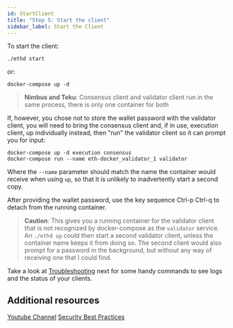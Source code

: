 ```yaml
---
id: StartClient
title: "Step 5: Start the client"
sidebar_label: Start the Client
---
```


To start the client:
```
./ethd start
```
or:
```
docker-compose up -d
```

> **Nimbus and Teku**: Consensus client and validator client run in the same process, there is only one container for both

If, however, you chose not to store the wallet password with the validator client, you will need
to bring the consensus client and, if in use, execution client, up individually instead, then "run"
the validator client so it can prompt you for input:

```
docker-compose up -d execution consensus
docker-compose run --name eth-docker_validator_1 validator
```

Where the `--name` parameter should match the name the container would receive when using `up`, so that it is unlikely to inadvertently start a second copy.
 
After providing the wallet password, use the key sequence Ctrl-p Ctrl-q to detach
from the running container.

> **Caution**: This gives you a running container for the validator client that is not recognized
> by docker-compose as the `validator` service. An `./ethd up` could then start a second validator client,
> unless the container name keeps it from doing so. The second client would also prompt for a password in
> the background, but without any way of receiving one that I could find.

Take a look at [Troubleshooting](../Support/Troubleshooting.md) next for some handy commands to see logs and the status of your clients.

## Additional resources

[Youtube Channel](https://www.youtube.com/c/YorickDowne)
[Security Best Practices](https://www.coincashew.com/coins/overview-eth/guide-or-security-best-practices-for-a-eth2-validator-beaconchain-node)
